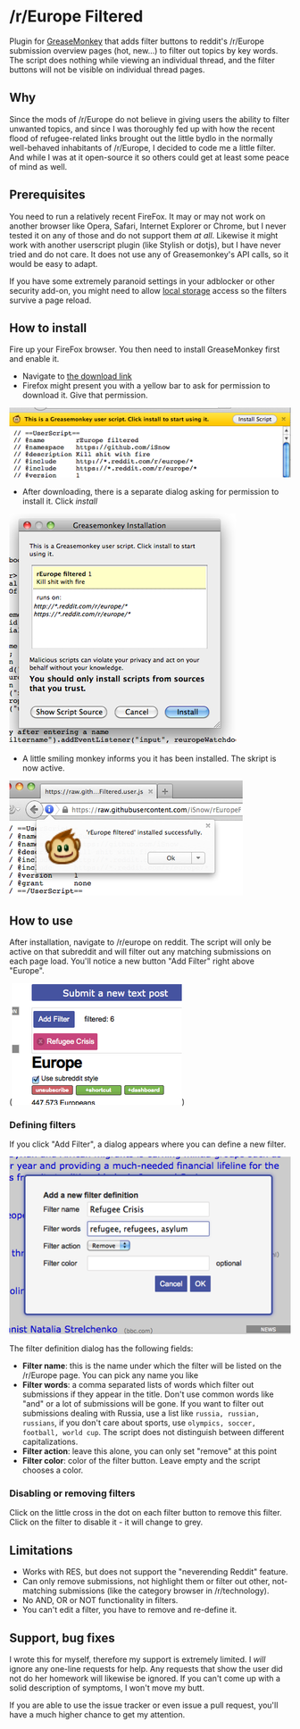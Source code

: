 # /r/Europe Filtered
Plugin for [GreaseMonkey](https://en.wikipedia.org/wiki/Greasemonkey) that adds filter buttons to reddit's /r/Europe submission overview pages (hot, new...) to filter out topics by key words. The script does nothing while viewing an individual thread, and the filter buttons will not be visible on individual thread pages.

## Why
Since the mods of /r/Europe do not believe in giving users the ability to filter unwanted topics, and since I was thoroughly fed up with how the recent flood of refugee-related links brought out the little bydlo in the normally well-behaved inhabitants of /r/Europe, I decided to code me a little filter. And while I was at it open-source it so others could get at least some peace of mind as well.

## Prerequisites
You need to run a relatively recent FireFox. It may or may not work on another browser like Opera, Safari, Internet Explorer or Chrome, but I never tested it on any of those and do not support them *at all*. Likewise it might work with another userscript plugin (like Stylish or dotjs), but I have never tried and do not care. It does not use any of Greasemonkey's API calls, so it would be easy to adapt.

If you have some extremely paranoid settings in your adblocker or other security add-on, you might need to allow [local storage](http://diveintohtml5.info/storage.html) access so the filters survive a page reload.

## How to install
Fire up your FireFox browser. You then need to install GreaseMonkey first and enable it. 

- Navigate to [the download link](https://raw.githubusercontent.com/iSnow/rEuropeFiltered/master/rEuropeFiltered.user.js)
- Firefox might present you with a yellow bar to ask for permission to download it. Give that permission.

![Screenshot](/images/install02.png)

- After downloading, there is a separate dialog asking for permission to install it. Click *install*
 
![Screenshot](/images/install03.png)

- A little smiling monkey informs you it has been installed. The skript is now active.

![Screenshot](/images/install05.png)

## How to use
After installation, navigate to /r/europe on reddit. The script will only be active on that subreddit and will filter out any matching submissions on each page load. You'll notice a new button "Add Filter" right above "Europe".

(![Screenshot](/images/inaction.png)) 

### Defining filters
If you click "Add Filter", a dialog appears where you can define a new filter.

![Screenshot](/images/filterdefinition.png)

The filter definition dialog has the following fields:
- **Filter name**: this is the name under which the filter will be listed on the /r/Europe page. You can pick any name you like
- **Filter words**: a comma separated lists of words which filter out submissions if they appear in the title. Don't use common words like "and" or a lot of submissions will be gone. If you want to filter out submissions dealing with Russia, use a list like `russia, russian, russians`, if you don't care about sports, use `olympics, soccer, football, world cup`. The script does not distinguish between different capitalizations.
- **Filter action**: leave this alone, you can only set "remove" at this point
- **Filter color**: color of the filter button. Leave empty and the script chooses a color.

### Disabling or removing filters
Click on the little cross in the dot on each filter button to remove this filter. Click on the filter to disable it - it will change to grey.

## Limitations
- Works with RES, but does not support the "neverending Reddit" feature.
- Can only remove submissions, not highlight them or filter out other, not-matching submissions (like the category browser in /r/technology).
- No AND, OR or NOT functionality in filters. 
- You can't edit a filter, you have to remove and re-define it.

## Support, bug fixes
I wrote this for myself, therefore my support is extremely limited. I *will* ignore any one-line requests for help. Any requests that show the user did not do her homework will likewise be ignored. If you can't come up with a solid description of symptoms, I won't move my butt.

If you are able to use the issue tracker or even issue a pull request, you'll have a much higher chance to get my attention.
